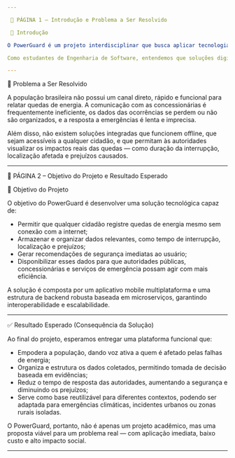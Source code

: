 ```yaml
---

 🧾 PÁGINA 1 – Introdução e Problema a Ser Resolvido

 🔷 Introdução

O PowerGuard é um projeto interdisciplinar que busca aplicar tecnologia de software para enfrentar um problema real enfrentado por milhões de brasileiros: a falta de energia elétrica em contextos críticos. Em situações de tempestades, alagamentos e falhas na infraestrutura elétrica, bairros inteiros ficam sem luz, impactando diretamente a segurança da população, o funcionamento de hospitais, o trânsito e os serviços básicos.

Como estudantes de Engenharia de Software, entendemos que soluções digitais devem ir além do entretenimento ou conveniência. Elas devem gerar impacto social, especialmente em cenários em que o poder público e as empresas enfrentam limitações operacionais.

---
```


🔶 Problema a Ser Resolvido

A população brasileira não possui um canal direto, rápido e funcional para relatar quedas de energia. A comunicação com as concessionárias é frequentemente ineficiente, os dados das ocorrências se perdem ou não são organizados, e a resposta a emergências é lenta e imprecisa.

Além disso, não existem soluções integradas que funcionem offline, que sejam acessíveis a qualquer cidadão, e que permitam às autoridades visualizar os impactos reais das quedas — como duração da interrupção, localização afetada e prejuízos causados.

---

📄 PÁGINA 2 – Objetivo do Projeto e Resultado Esperado

🎯 Objetivo do Projeto

O objetivo do PowerGuard é desenvolver uma solução tecnológica capaz de:

- Permitir que qualquer cidadão registre quedas de energia mesmo sem conexão com a internet;
- Armazenar e organizar dados relevantes, como tempo de interrupção, localização e prejuízos;
- Gerar recomendações de segurança imediatas ao usuário;
- Disponibilizar esses dados para que autoridades públicas, concessionárias e serviços de emergência possam agir com mais eficiência.

A solução é composta por um aplicativo mobile multiplataforma e uma estrutura de backend robusta baseada em microserviços, garantindo interoperabilidade e escalabilidade.

---

✅ Resultado Esperado (Consequência da Solução)

Ao final do projeto, esperamos entregar uma plataforma funcional que:

- Empodera a população, dando voz ativa a quem é afetado pelas falhas de energia;
- Organiza e estrutura os dados coletados, permitindo tomada de decisão baseada em evidências;
- Reduz o tempo de resposta das autoridades, aumentando a segurança e diminuindo os prejuízos;
- Serve como base reutilizável para diferentes contextos, podendo ser adaptada para emergências climáticas, incidentes urbanos ou zonas rurais isoladas.

O PowerGuard, portanto, não é apenas um projeto acadêmico, mas uma proposta viável para um problema real — com aplicação imediata, baixo custo e alto impacto social.

---
